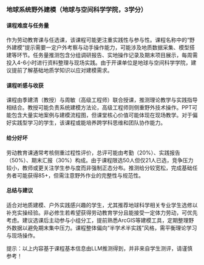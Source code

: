 ### 地球系统野外建模（地球与空间科学学院，3学分）

#### 课程难度与任务量  
作为劳动教育课与任选课，该课程可能更注重实践性与参与性。课程名称中的“野外建模”提示需要一定户外考察与动手操作能力，可能涉及地质数据采集、模型搭建等环节。任务量推测包含分组调研报告、实地操作记录及期末项目展示，每周需投入4-6小时进行资料整理与现场实践。由于开课单位是地球与空间科学学院，建议提前了解基础地质学知识以应对建模需求。

#### 课程听感与收获  
课程由季建清（教授）与周敏（高级工程师）联合授课，推测理论教学与实践指导相结合。教授可能负责系统建模方法论，高级工程师则侧重野外技术操作。PPT可能包含大量实地案例与建模流程图，但课堂核心价值可能体现在现场教学。对于偏好实践型学习的学生，该课程或能培养跨学科思维和团队协作能力。

#### 给分好坏  
劳动教育课通常考核侧重过程性评价，总评可能由考勤（20%）、实践报告（50%）、期末汇报（30%）构成。由于课程限选50人但仅21人已选，竞争压力较小，教师或更关注学生参与度而非强制正态分布。推测给分较宽松，完成基础任务者可能获得85+，但需注意野外作业的完整性与规范性。

#### 总结与建议  
适合对地质建模、户外实践感兴趣的学生，尤其推荐地球科学相关专业学生选修以补充实操经验。非必修生若希望获得劳动教育学分且能接受一定体力劳动，可优先考虑。建议选课后主动参与小组分工，提前熟悉ArcGIS等建模工具，定期整理野外数据以避免期末集中压力。课程整体偏向“半学术半实践”风格，需平衡理论学习与现场操作。  

提示：以上内容基于课程基本信息由LLM推测得到，并非来自学生测评，请谨慎参考！